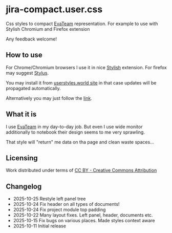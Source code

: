 # jira-compact.user.css
Css styles to compact [EvaTeam](https://evateam.ru) representation. For example to use with Stylish Chromium and Firefox extension

Any feedback welcome!

## How to use
For Chrome/Chromium browsers I use it in nice [Stylish](https://chrome.google.com/webstore/detail/stylish/fjnbnpbmkenffdnngjfgmeleoegfcffe?hl=ru) extension.
For firefox may suggest [Stylus](https://addons.mozilla.org/en-US/firefox/addon/styl-us/).

You may install it from [userstyles.world site](https://userstyles.world/style/24584) in that case updates will be propagated automatically.

Alternatively you may just follow the [link](https://github.com/Hubbitus/evateam-compact.user.css/raw/refs/heads/main/evateam-compact.user.css).

## What it is

I use [EvaTeam](https://evateam.ru) in my day-to-day job. But even I use wide monitor additionally to notebook their design seems to me very sprawling.

That style will "return" me data on tha page and clean waste spaces…

## Licensing
Work distributed under terms of [CC BY - Creative Commons Attribution](http://creativecommons.org/licenses/by/4.0/)

## Changelog
* 2025-10-25 Restyle left panel tree
* 2025-10-24 Fix header on all types of documents!
* 2025-10-24 Fix project module top padding
* 2025-10-22 Many layout fixes. Left panel, header, documents etc.
* 2025-10-15 Fix bugs on various places. Made styles context aware
* 2025-10-11 Initial release
